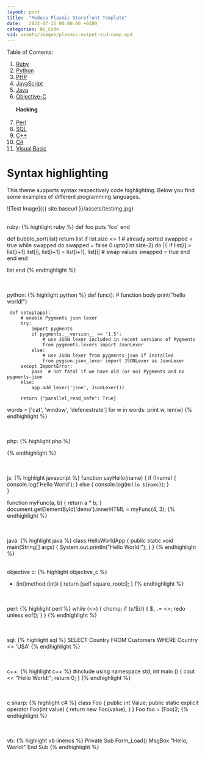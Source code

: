 ```yaml
---
layout: post
title:  "Medusa Plasmic Storefront Template"
date:   2022-07-15 00:00:00 +0100
categories: No_Code
vid: assets/images/plasmic-output-vid-comp.mp4
---
```


Table of Contents:

1. [Ruby](#ruby)
2. [Python](#python)
3. [PHP](#php)
4. [JavaScript](#javascript)
5. [Java](#java)
6. [Objective-C](#objective-c)
<br><br><b>Hacking</b><br><br>
7. [Perl](#perl)
8. [SQL](#sql)
9. [C++](#c)
10. [C#](#c-1)
11. [Visual Basic](#visual-basic)

# Syntax highlighting
This theme supports syntax respectively code highlighting. Below you find some examples of different programming languages.

![Test Image]({{ site.baseurl }}/assets/testimg.jpg)


<br /><a name="ruby"></a>ruby:
{% highlight ruby %}
def foo
  puts 'foo'
end

def bubble_sort(list)
  return list if list.size <= 1 # already sorted
  swapped = true
  while swapped do
    swapped = false
    0.upto(list.size-2) do |i|
      if list[i] > list[i+1]
        list[i], list[i+1] = list[i+1], list[i] # swap values
        swapped = true
      end
    end
  end

  list
end
{% endhighlight %}


<br /><br /><a name="python"></a>python:
{% highlight python %}
def func():
     # function body
     print("hello world!")

     def setup(app):
         # enable Pygments json lexer
         try:
             import pygments
             if pygments.__version__ >= '1.5':
                 # use JSON lexer included in recent versions of Pygments
                 from pygments.lexers import JsonLexer
             else:
                 # use JSON lexer from pygments-json if installed
                 from pygson.json_lexer import JSONLexer as JsonLexer
         except ImportError:
             pass  # not fatal if we have old (or no) Pygments and no pygments-json
         else:
             app.add_lexer('json', JsonLexer())

         return {"parallel_read_safe": True}

words = ['cat', 'window', 'defenestrate']
for w in words:
   print w, len(w)
{% endhighlight %}


<br /><br /><a name="php"></a>php:
{% highlight php %}
<?php function add($x, $y) {
    $total = $x + $y;
    return $total;
}
echo "1 + 16 = " . add(1, 16);
?>
{% endhighlight %}


<br /><br /><a name="javascript"></a>js:
{% highlight javascript %}
function sayHello(name) {
  if (!name) {
    console.log('Hello World');
  } else {
    console.log(`Hello ${name}`);
  }  
}  

function myFunc(a, b) {
    return a * b;
}
document.getElementById('demo').innerHTML = myFunc(4, 3);
{% endhighlight %}


<br /><br /><a name="java"></a>java:
{% highlight java %}
class HelloWorldApp {
    public static void main(String[] args) {
        System.out.println("Hello World!");
    }
}
{% endhighlight %}


<br /><a name="objective-c"></a>objective c:
{% highlight objective_c %}
- (int)method:(int)i {
    return [self square_root:i];
}
{% endhighlight %}


<br /><br /><a name="perl"></a>perl:
{% highlight perl %}
while (<>) {
    chomp;
    if (s/$//) {
        $_ .= <>;
        redo unless eof();
    }
}
{% endhighlight %}


<br /><br /><a name="sql"></a>sql:
{% highlight sql %}
SELECT Country FROM Customers WHERE Country <> 'USA'
{% endhighlight %}


<br /><br /><a name="c"></a>c++:
{% highlight c++ %}
#include
using namespace std;
int main () {
  cout << "Hello World!";
  return 0;
}
{% endhighlight %}


<br /><br /><a name="c-1"></a>c sharp:
{% highlight c# %}
class Foo {
    public int Value;
    public static explicit operator Foo(int value) {
        return new Foo(value);
    }
}
Foo foo = (Foo)2;
{% endhighlight %}


<br /><br /><a name="visual-basic"></a>vb:
{% highlight vb linenos %}
Private Sub Form_Load()
    MsgBox "Hello, World!"
End Sub
{% endhighlight %}